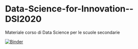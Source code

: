 # Data-Science-for-Innovation--DSI2020
Materiale corso di Data Science per le scuole secondarie 

[![Binder](https://mybinder.org/badge.svg)](https://mybinder.org/v2/gh/FEM-modena/Data-Science-for-Innovation--DSI2020/94f59a0a35571646a89306ad50f7e3e93ed5bc7e)



